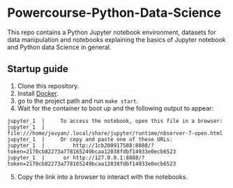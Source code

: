 # Powercourse-Python-Data-Science
This repo contains a Python Jupyter notebook environment, 
datasets for data manipulation and notebooks explaining 
the basics of Jupyter notebook and Python data Science in general.

## Startup guide
1. Clone this repository.
2. Install [Docker](https://www.docker.com/products/docker-desktop).
3. go to the project path and run `make start`.
4. Wait for the container to boot up and the following output to appear:
```
jupyter_1  |     To access the notebook, open this file in a browser:
jupyter_1  |         file:///home/jovyan/.local/share/jupyter/runtime/nbserver-7-open.html
jupyter_1  |     Or copy and paste one of these URLs:
jupyter_1  |         http://1cb200917588:8888/?token=2170cb82273a778165249bcaa12038fdbf14933e0ecb6523
jupyter_1  |      or http://127.0.0.1:8888/?token=2170cb82273a778165249bcaa12038fdbf14933e0ecb6523
```
5. Copy the link into a browser to interact with the notebooks.
